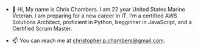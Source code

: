 - 👋 Hi, My name is Chris Chambers.  I am 22 year United States Marine Veteran.  I am preparing for a new career in IT. I’m a certified AWS Solutions Architect, proficient in Python, begginner in JavaScript, and a Certified Scrum Master.

- 📫 You can reach me at christopher.p.chambers@gmail.com.

